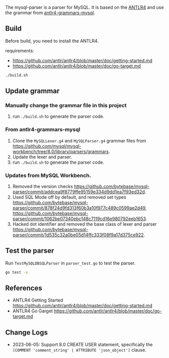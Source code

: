 The mysql-parser is a parser for MySQL. It is based on the [ANTLR4](https://github.com/antlr/antlr4) and use the grammar from [antlr4-grammars-mysql](https://github.com/antlr/grammars-v4/tree/master/sql/mysql).

## Build

Before build, you need to install the ANTLR4.

requirements:
- https://github.com/antlr/antlr4/blob/master/doc/getting-started.md
- https://github.com/antlr/antlr4/blob/master/doc/go-target.md

```bash
./build.sh
```

## Update grammar

### Manually change the grammar file in this project

1. run `./build.sh` to generate the parser code.

### From antlr4-grammars-mysql

1. Clone the `MySQLLexer.g4` and `MySQLParser.g4` grammar files from https://github.com/mysql/mysql-workbench/tree/8.0/library/parsers/grammars.
1. Update the lexer and parser.
1. run `./build.sh` to generate the parser code.


### Updates from MySQL Workbench.

1. Removed the version checks https://github.com/bytebase/mysql-parser/commit/addcea9f8779ffe95159e334d9dd1ea7f93ed32d.
1. Used SQL Mode off by default, and removed set types https://github.com/bytebase/mysql-parser/commit/878f24d9fd313f60b3a10f977c489c0599ae2d49, https://github.com/bytebase/mysql-parser/commit/1062be07340ebc148c7119cd16e980792eeb1653.
1. Hacked dot identifier and removed the base class of lexer and parser https://github.com/bytebase/mysql-parser/commit/1d535c32a0be05d14ffc333f08f9a17d375ce922.

## Test the parser

Run `TestMySQLDBSQLParser` in `parser_test.go` to test the parser.

```bash
go test -v
```

## References

- ANTLR4 Getting Started https://github.com/antlr/antlr4/blob/master/doc/getting-started.md
- ANTLR4 Go Garget https://github.com/antlr/antlr4/blob/master/doc/go-target.md

## Change Logs

- 2023-06-05: Support 8.0 CREATE USER statement, specifically the `[COMMENT 'comment_string' | ATTRIBUTE 'json_object']` clause.